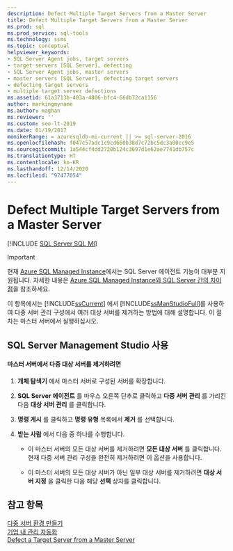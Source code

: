 ```yaml
---
description: Defect Multiple Target Servers from a Master Server
title: Defect Multiple Target Servers from a Master Server
ms.prod: sql
ms.prod_service: sql-tools
ms.technology: ssms
ms.topic: conceptual
helpviewer_keywords:
- SQL Server Agent jobs, target servers
- target servers [SQL Server], defecting
- SQL Server Agent jobs, master servers
- master servers [SQL Server], defecting target servers
- defecting target servers
- multiple target server defections
ms.assetid: 61a3713b-403a-4806-bfc4-66db72ca1156
author: markingmyname
ms.author: maghan
ms.reviewer: ''
ms.custom: seo-lt-2019
ms.date: 01/19/2017
monikerRange: = azuresqldb-mi-current || >= sql-server-2016
ms.openlocfilehash: f047c57adc1c9cd660b38d7c72bc5dc3a00cc9e5
ms.sourcegitcommit: 1a544cf4dd2720b124c3697d1e62ae7741db757c
ms.translationtype: HT
ms.contentlocale: ko-KR
ms.lasthandoff: 12/14/2020
ms.locfileid: "97477054"
---
```

# <a name="defect-multiple-target-servers-from-a-master-server"></a>Defect Multiple Target Servers from a Master Server

[!INCLUDE [SQL Server SQL MI](../../includes/applies-to-version/sql-asdbmi.md)]

> [!IMPORTANT]  
> 현재 [Azure SQL Managed Instance](/azure/azure-sql/managed-instance/sql-managed-instance-paas-overview)에서는 SQL Server 에이전트 기능이 대부분 지원됩니다. 자세한 내용은 [Azure SQL Managed Instance와 SQL Server 간의 차이점](/azure/sql-database/sql-database-managed-instance-transact-sql-information#sql-server-agent)을 참조하세요.

이 항목에서는 [!INCLUDE[ssCurrent](../../includes/sscurrent-md.md)] 에서 [!INCLUDE[ssManStudioFull](../../includes/ssmanstudiofull-md.md)]를 사용하여 다중 서버 관리 구성에서 여러 대상 서버를 제거하는 방법에 대해 설명합니다. 이 절차는 마스터 서버에서 실행하십시오.  
  
## <a name="using-sql-server-management-studio"></a><a name="SSMSProcedure"></a>SQL Server Management Studio 사용  
  
#### <a name="to-defect-multiple-target-servers-from-a-master-server"></a>마스터 서버에서 다중 대상 서버를 제거하려면  
  
1.  **개체 탐색기** 에서 마스터 서버로 구성된 서버를 확장합니다.  
  
2.  **SQL Server 에이전트** 를 마우스 오른쪽 단추로 클릭하고 **다중 서버 관리** 를 가리킨 다음 **대상 서버 관리** 를 클릭합니다.  
  
3.  **명령 게시** 를 클릭하고 **명령 유형** 목록에서 **제거** 를 선택합니다.  
  
4.  **받는 사람** 에서 다음 중 하나를 수행합니다.  
  
    -   이 마스터 서버의 모든 대상 서버를 제거하려면 **모든 대상 서버** 를 클릭합니다. 현재 다중 서버 관리 구성을 완전히 제거하려면 이 옵션을 사용합니다.  
  
    -   이 마스터 서버의 모든 대상 서버가 아닌 일부 대상 서버를 제거하려면 **대상 서버 지정** 을 클릭한 다음 해당 **선택** 상자를 클릭합니다.  
  
## <a name="see-also"></a>참고 항목  
[다중 서버 환경 만들기](../../ssms/agent/create-a-multiserver-environment.md)  
[기업 내 관리 자동화](../../ssms/agent/automated-administration-across-an-enterprise.md)  
[Defect a Target Server from a Master Server](../../ssms/agent/defect-a-target-server-from-a-master-server.md)  
